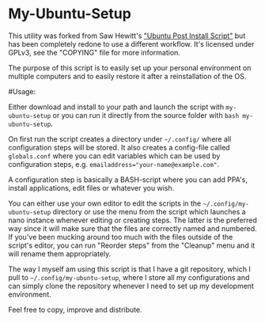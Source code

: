 My-Ubuntu-Setup
===============

This utility was forked from Saw Hewitt's ["Ubuntu Post Install Script"](https://github.com/snwh/ubuntu-post-install) but has been completely redone to use a different workflow. It's licensed under GPLv3, see the "COPYING" file for more information.

The purpose of this script is to easily set up your personal environment on multiple computers and to easily restore it after a reinstallation of the OS.

#Usage:

Either download and install to your path and launch the script with `my-ubuntu-setup` or you can run it directly from the source folder with `bash my-ubuntu-setup`.

On first run the script creates a directory under `~/.config/` where all configuration steps will be stored. It also creates a config-file called `globals.conf` where you can edit variables which can be used by configuration steps, e.g. `emailaddress="your-name@example.com"`.

A configuration step is basically a BASH-script where you can add PPA's, install applications, edit files or whatever you wish.

You can either use your own editor to edit the scripts in the `~/.config/my-ubuntu-setup` directory or use the menu from the script which launches a nano instance whenever editing or creating steps. The latter is the preferred way since it will make sure that the files are correctly named and numbered. If you've been mucking around too much with the files outside of the script's editor, you can run "Reorder steps" from the "Cleanup" menu and it will rename them appropriately.

The way I myself am using this script is that I have a git repository, which I pull to `~/.config/my-ubuntu-setup`, where I store all my configurations and can simply clone the repository whenever I need to set up my development environment.

Feel free to copy, improve and distribute.
